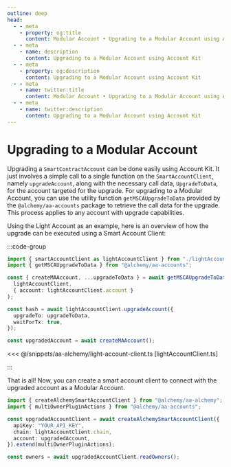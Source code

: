 ```yaml
---
outline: deep
head:
  - - meta
    - property: og:title
      content: Modular Account • Upgrading to a Modular Account using Account Kit
  - - meta
    - name: description
      content: Upgrading to a Modular Account using Account Kit
  - - meta
    - property: og:description
      content: Upgrading to a Modular Account using Account Kit
  - - meta
    - name: twitter:title
      content: Modular Account • Upgrading to a Modular Account using Account Kit
  - - meta
    - name: twitter:description
      content: Upgrading to a Modular Account using Account Kit
---
```


# Upgrading to a Modular Account

Upgrading a `SmartContractAccount` can be done easily using Account Kit. It just involves a simple call to a single function on the `SmartAccountClient`, namely `upgradeAccount`, along with the necessary call data, `UpgradeToData`, for the account targeted for the upgrade. For upgrading to a Modular Account, you can use the utility function `getMSCAUpgradeToData` provided by the `@alchemy/aa-accounts` package to retrieve the call data for the upgrade. This process applies to any account with upgrade capabilities.

Using the Light Account as an example, here is an overview of how the upgrade can be executed using a Smart Account Client:

:::code-group

```ts [example.ts]
import { smartAccountClient as lightAccountClient } from "./lightAccountClient";
import { getMSCAUpgradeToData } from "@alchemy/aa-accounts";

const { createMAAccount, ...upgradeToData } = await getMSCAUpgradeToData(
  lightAccountClient,
  { account: lightAccountClient.account }
);

const hash = await lightAccountClient.upgradeAccount({
  upgradeTo: upgradeToData,
  waitForTx: true,
});

const upgradedAccount = await createMAAccount();
```

<<< @/snippets/aa-alchemy/light-account-client.ts [lightAccountClient.ts]

:::

That is all! Now, you can create a smart account client to connect with the upgraded account as a Modular Account.

```ts [example.ts]
import { createAlchemySmartAccountClient } from "@alchemy/aa-alchemy";
import { multiOwnerPluginActions } from "@alchemy/aa-accounts";

const upgradedAccountClient = await createAlchemySmartAccountClient({
  apiKey: "YOUR_API_KEY",
  chain: lightAccountClient.chain,
  account: upgradedAccount,
}).extend(multiOwnerPluginActions);

const owners = await upgradedAccountClient.readOwners();
```
